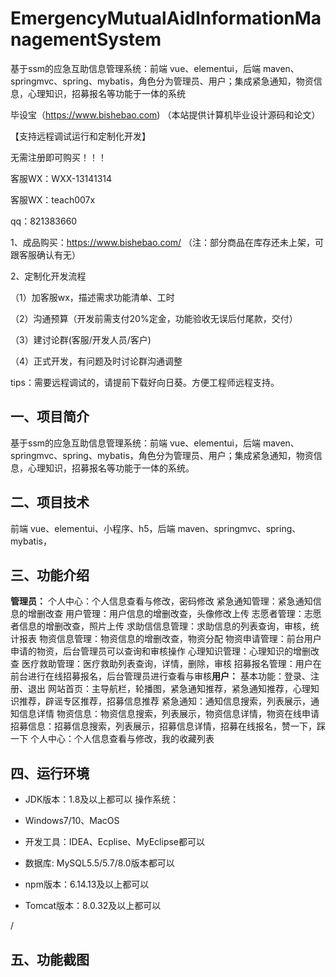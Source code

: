 # EmergencyMutualAidInformationManagementSystem
 基于ssm的应急互助信息管理系统：前端 vue、elementui，后端 maven、springmvc、spring、mybatis，角色分为管理员、用户；集成紧急通知，物资信息，心理知识，招募报名等功能于一体的系统

毕设宝（https://www.bishebao.com) （本站提供计算机毕业设计源码和论文）

【支持远程调试运行和定制化开发】

无需注册即可购买！！！

客服WX：WXX-13141314

客服WX：teach007x

qq：821383660


1、成品购买：https://www.bishebao.com/ （注：部分商品在库存还未上架，可跟客服确认有无）

2、定制化开发流程

（1）加客服wx，描述需求功能清单、工时

（2）沟通预算（开发前需支付20%定金，功能验收无误后付尾款，交付）

（3）建讨论群(客服/开发人员/客户)

（4）正式开发，有问题及时讨论群沟通调整

tips：需要远程调试的，请提前下载好向日葵。方便工程师远程支持。
<h2>一、项目简介</h2>
基于ssm的应急互助信息管理系统：前端 vue、elementui，后端 maven、springmvc、spring、mybatis，角色分为管理员、用户；集成紧急通知，物资信息，心理知识，招募报名等功能于一体的系统。
<h2>二、项目技术</h2>
前端 vue、elementui、小程序、h5，后端 maven、springmvc、spring、mybatis，
<h2>三、功能介绍</h2>
<div class="markdown-heading" dir="auto">
<div class="markdown-heading" dir="auto"><strong>管理员：</strong>
个人中心：个人信息查看与修改，密码修改
紧急通知管理：紧急通知信息的增删改查
用户管理：用户信息的增删改查，头像修改上传
志愿者管理：志愿者信息的增删改查，照片上传
求助信信息管理：求助信息的列表查询，审核，统计报表
物资信息管理：物资信息的增删改查，物资分配
物资申请管理：前台用户申请的物资，后台管理员可以查询和审核操作
心理知识管理：心理知识的增删改查
医疗救助管理：医疗救助列表查询，详情，删除，审核
招募报名管理：用户在前台进行在线招募报名，后台管理员进行查看与审核<strong>用户：</strong>
基本功能：登录、注册、退出
网站首页：主导航栏，轮播图，紧急通知推荐，紧急通知推荐，心理知识推荐，辟谣专区推荐，招募信息推荐
紧急通知：通知信息搜索，列表展示，通知信息详情
物资信息：物资信息搜索，列表展示，物资信息详情，物资在线申请
招募信息：招募信息搜索，列表展示，招募信息详情，招募在线报名，赞一下，踩一下
个人中心：个人信息查看与修改，我的收藏列表

</div>
</div>
<h2>四、运行环境</h2>
<ul dir="auto">
 	<li>
<p dir="auto">JDK版本：1.8及以上都可以 操作系统：</p>
</li>
 	<li>
<p dir="auto">Windows7/10、MacOS</p>
</li>
 	<li>
<p dir="auto">开发工具：IDEA、Ecplise、MyEclipse都可以</p>
</li>
 	<li>
<p dir="auto">数据库: MySQL5.5/5.7/8.0版本都可以</p>
</li>
 	<li>
<p dir="auto">npm版本：6.14.13及以上都可以</p>
</li>
 	<li>
<p dir="auto">Tomcat版本：8.0.32及以上都可以</p>
</li>
</ul>
/<h2>五、功能截图</h2>
<img class="aligncenter size-full wp-image" src="https://www.bishebao.com/wp-content/uploads/2024/07/Java毕业设计-基于ssm的应急互助信息管理系统/result/image_1_1.png" alt="" />
<img class="aligncenter size-full wp-image" src="https://www.bishebao.com/wp-content/uploads/2024/07/Java毕业设计-基于ssm的应急互助信息管理系统/result/image_2_2.png" alt="" />
<img class="aligncenter size-full wp-image" src="https://www.bishebao.com/wp-content/uploads/2024/07/Java毕业设计-基于ssm的应急互助信息管理系统/result/image_3_3.png" alt="" />
<img class="aligncenter size-full wp-image" src="https://www.bishebao.com/wp-content/uploads/2024/07/Java毕业设计-基于ssm的应急互助信息管理系统/result/image_4_4.png" alt="" />
<img class="aligncenter size-full wp-image" src="https://www.bishebao.com/wp-content/uploads/2024/07/Java毕业设计-基于ssm的应急互助信息管理系统/result/image_5_5.png" alt="" />
<img class="aligncenter size-full wp-image" src="https://www.bishebao.com/wp-content/uploads/2024/07/Java毕业设计-基于ssm的应急互助信息管理系统/result/image_6_6.png" alt="" />
<img class="aligncenter size-full wp-image" src="https://www.bishebao.com/wp-content/uploads/2024/07/Java毕业设计-基于ssm的应急互助信息管理系统/result/image_7_7.png" alt="" />
<img class="aligncenter size-full wp-image" src="https://www.bishebao.com/wp-content/uploads/2024/07/Java毕业设计-基于ssm的应急互助信息管理系统/result/image_8_8.png" alt="" />
<img class="aligncenter size-full wp-image" src="https://www.bishebao.com/wp-content/uploads/2024/07/Java毕业设计-基于ssm的应急互助信息管理系统/result/image_9_9.png" alt="" />